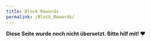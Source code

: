 ```yaml
---
title: Block Rewards
permalink: /Block_Rewards/
---
```


**Diese Seite wurde noch nicht übersetzt. Bitte hilf mit! ❤**
